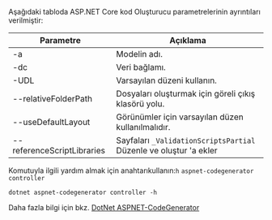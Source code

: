 Aşağıdaki tabloda ASP.NET Core kod Oluşturucu parametrelerinin ayrıntıları verilmiştir:

| Parametre               | Açıklama|
| ----------------- | ------------ |
| -a  | Modelin adı. |
| -dc  | Veri bağlamı. |
| -UDL | Varsayılan düzeni kullanın. |
| --relativeFolderPath | Dosyaları oluşturmak için göreli çıkış klasörü yolu. |
| --useDefaultLayout | Görünümler için varsayılan düzen kullanılmalıdır. |
| --referenceScriptLibraries | Sayfaları `_ValidationScriptsPartial` Düzenle ve oluştur 'a ekler |

Komutuyla ilgili yardım almak için anahtarıkullanın:`h` `aspnet-codegenerator controller`

```dotnetcli
dotnet aspnet-codegenerator controller -h
```

Daha fazla bilgi için bkz. [DotNet ASPNET-CodeGenerator](xref:fundamentals/tools/dotnet-aspnet-codegenerator)
